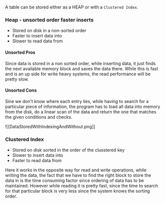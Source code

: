 
A table can be stored either as a HEAP or with a `Clustered Index`.

### Heap - unsorted order faster inserts
- Stored on disk in a non-sorted order
- Faster to insert data into
- Slower to read data from 

#### Unsorted Pros
Since data is stored in a non sorted order, while inserting data, it just finds the next available memory block and saves the data there. While this is fast and is an up side for write heavy systems, the read performance will be pretty slow. 

#### Unsorted Cons
Sine we don't know where each entry lies, while having to search for a particular piece of information, the program has to load all data into memory from the disk, do a linear scan of the data and return the one that matches the given conditions and checks. 

![[DataStoredWithIndexingAndWithout.png]]
### Clustered Index
- Stored on disk sorted in the order of the clusstered key
- Slower to insert data into 
- Faster to read data from

Here it works in the opposite way for read and write operations, while writing the data, the fact that we have to find the right block to store the data in is the time consuming factor since ordering of data has to be maintained. However while reading it is pretty fast, since the time to search for that particular block is very less since the system knows the sorting order.

